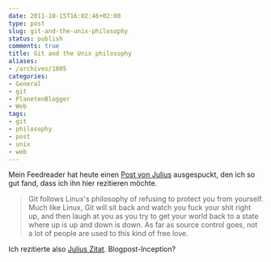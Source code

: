 ```yaml
---
date: 2011-10-15T16:02:46+02:00
type: post
slug: git-and-the-unix-philosophy
status: publish
comments: true
title: Git and the Unix philosophy
aliases:
- /archives/1805
categories:
- General
- git
- PlanetenBlogger
- Web
tags:
- git
- philosophy
- post
- unix
- web
---
```


Mein Feedreader hat heute einen [Post von Julius](http://blog.plenz.com/2011-10/git-and-the-unix-philosophy.html) ausgespuckt, den ich so gut fand, dass ich ihn hier rezitieren möchte.

> Git follows Linux's philosophy of refusing to protect you from yourself. Much
> like Linux, Git will sit back and watch you fuck your shit right up, and then
> laugh at you as you try to get your world back to a state where up is up and
> down is down. As far as source control goes, not a lot of people are used to
> this kind of free love.

Ich rezitierte also [Julius Zitat](http://teddziuba.com/2010/08/too-smart-for-git.html). Blogpost-Inception?
